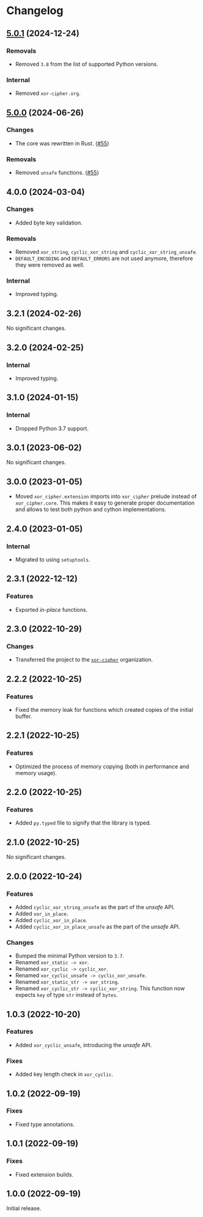 # Changelog

<!-- changelogging: start -->

## [5.0.1](https://github.com/GDPSApp/xor-cipher-python/tree/v5.0.1) (2024-12-24)

### Removals

- Removed `3.8` from the list of supported Python versions.

### Internal

- Removed `xor-cipher.org`.

## [5.0.0](https://github.com/GDPSApp/xor-cipher-python/tree/v5.0.0) (2024-06-26)

### Changes

- The core was rewritten in Rust. ([#55](https://github.com/GDPSApp/xor-cipher-python/pull/55))

### Removals

- Removed `unsafe` functions. ([#55](https://github.com/GDPSApp/xor-cipher-python/pull/55))

## 4.0.0 (2024-03-04)

### Changes

- Added byte key validation.

### Removals

- Removed `xor_string`, `cyclic_xor_string` and `cyclic_xor_string_unsafe`.
- `DEFAULT_ENCODING` and `DEFAULT_ERRORS` are not used anymore, therefore they were removed as well.

### Internal

- Improved typing.

## 3.2.1 (2024-02-26)

No significant changes.

## 3.2.0 (2024-02-25)

### Internal

- Improved typing.

## 3.1.0 (2024-01-15)

### Internal

- Dropped Python 3.7 support.

## 3.0.1 (2023-06-02)

No significant changes.

## 3.0.0 (2023-01-05)

- Moved `xor_cipher.extension` imports into `xor_cipher` prelude instead of `xor_cipher.core`.
  This makes it easy to generate proper documentation and
  allows to test both python and cython implementations.

## 2.4.0 (2023-01-05)

### Internal

- Migrated to using `setuptools`.

## 2.3.1 (2022-12-12)

### Features

- Exported *in-place* functions.

## 2.3.0 (2022-10-29)

### Changes

- Transferred the project to the [`xor-cipher`](https://github.com/xor-cipher) organization.

## 2.2.2 (2022-10-25)

### Features

- Fixed the memory leak for functions which created copies of the initial buffer.

## 2.2.1 (2022-10-25)

### Features

- Optimized the process of memory copying (both in performance and memory usage).

## 2.2.0 (2022-10-25)

### Features

- Added `py.typed` file to signify that the library is typed.

## 2.1.0 (2022-10-25)

No significant changes.

## 2.0.0 (2022-10-24)

### Features

- Added `cyclic_xor_string_unsafe` as the part of the *unsafe* API.
- Added `xor_in_place`.
- Added `cyclic_xor_in_place`.
- Added `cyclic_xor_in_place_unsafe` as the part of the *unsafe* API.

### Changes

- Bumped the minimal Python version to `3.7`.
- Renamed `xor_static -> xor`.
- Renamed `xor_cyclic -> cyclic_xor`.
- Renamed `xor_cyclic_unsafe -> cyclic_xor_unsafe`.
- Renamed `xor_static_str -> xor_string`.
- Renamed `xor_cyclic_str -> cyclic_xor_string`.
  This function now expects `key` of type `str` instead of `bytes`.

## 1.0.3 (2022-10-20)

### Features

- Added `xor_cyclic_unsafe`, introducing the *unsafe* API.

### Fixes

- Added key length check in `xor_cyclic`.

## 1.0.2 (2022-09-19)

### Fixes

- Fixed type annotations.

## 1.0.1 (2022-09-19)

### Fixes

- Fixed extension builds.

## 1.0.0 (2022-09-19)

Initial release.
